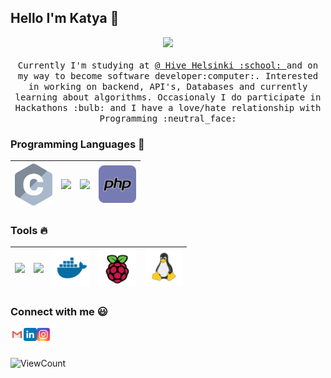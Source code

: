 
## Hello I'm Katya :wave:

<p align="center">
  <img src="https://raw.githubusercontent.com/coderjojo/coderjojo/master/img/github.gif" width=100>
  <br><br>
  <samp>
    Currently I'm studying at <a href="https://www.hive.fi/en/about-hive">@ Hive Helsinki :school: </a> and on my way to become software developer:computer:. Interested in working on backend, API's, Databases and currently learning about algorithms. Occasionaly I do participate in Hackathons :bulb: and I have a love/hate relationship with Programming :neutral_face:
  </samp>
</p>

### Programming Languages  :rocket:
|<img src="img/c.svg" width=60> | <img src="https://raw.githubusercontent.com/coderjojo/coderjojo/master/img/js.png" width=60> | <img src="https://raw.githubusercontent.com/coderjojo/coderjojo/master/img/python.svg" width=60> | <img src="img/php.svg" width=60> | 
|:---:|:---:|:---:|:---:|


### Tools :fire:
|<img src="https://raw.githubusercontent.com/coderjojo/coderjojo/master/img/vim.png" width=60> | <img src="https://raw.githubusercontent.com/coderjojo/coderjojo/master/img/github.svg" width=60> | <img src="img/docker.svg" width=60> | <img src="img/raspberry_pi.svg" width=60> | <img src="img/linux.svg" width=60> | 
|:---:|:---:|:---:|:---:|:---:|

### Connect with me :smiley:
<a href="katia.prusakova@gmail.com">
  <img align="left" alt="Katya Prusakova" width="21px" src="img/gmail.svg" />
</a>
<a href="https://www.linkedin.com/in/ekaterina-prusakova-b209b494/">
  <img align="left" alt="Katya Prusakova" width="21px" src="https://raw.githubusercontent.com/edent/SuperTinyIcons/099dc12b59179d07d534069bc8551718f786d91a/images/svg/linkedin.svg" />
</a>
<a href="https://www.instagram.com/pru.sakova/">
  <img align="left" alt="Katya Prusakova" width="21px" src="img/insta.svg" />
</a>
<br/><br/>


<!--  ![visitors](https://visitor-badge.glitch.me/badge?page_id=KatyaPrusakova/KatyaPrusakova) -->

![ViewCount](https://views.whatilearened.today/views/github/KatyaPrusakova/views.svg)
